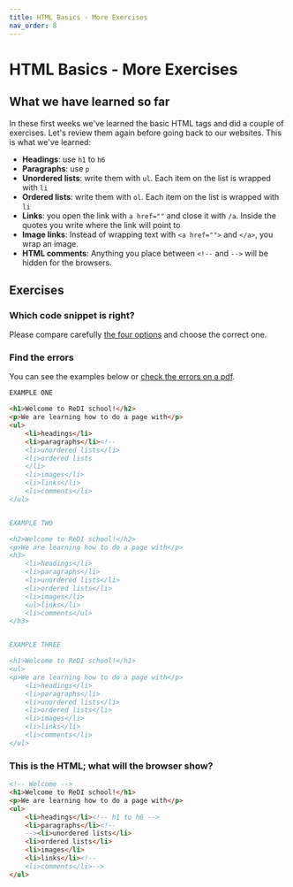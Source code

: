 ```yaml
---
title: HTML Basics - More Exercises
nav_order: 8
---
```


# HTML Basics - More Exercises

## What we have learned so far

In these first weeks we've learned the basic HTML tags and did a couple of exercises. Let's review them again before
going back to our websites. This is what we've learned:

- **Headings**: use `h1` to `h6`
- **Paragraphs**: use `p`
- **Unordered lists**: write them with `ul`. Each item on the list is wrapped with `li`
- **Ordered lists**: write them with `ol`. Each item on the list is wrapped with `li`
- **Links**: you open the link with `a href=""` and close it with `/a`. Inside the quotes you write where the link will
point to
- **Image links**: Instead of wrapping text with `<a href="">` and `</a>`, you wrap an image.
- **HTML comments**: Anything you place between `<!--` and `-->` will be hidden for the browsers.

## Exercises

### Which code snippet is right?

Please compare carefully [the four options](./correct-render.pdf) and choose the correct one.

### Find the errors

You can see the examples below or [check the errors on a pdf](./find-the-errors.pdf).

```html
EXAMPLE ONE

<h1>Welcome to ReDI school!</h2>
<p>We are learning how to do a page with</p>
<ul>
    <li>headings</li>
    <li>paragraphs</li><!--
    <li>unordered lists</li>
    <li>ordered lists
    </li>
    <li>images</li>
    <li>links</li>
    <li>comments</li>
</ul>


EXAMPLE TWO

<h2>Welcome to ReDI school!</h2>
<p>We are learning how to do a page with</p>
<h3>
    <li>headings</li>
    <li>paragraphs</li>
    <li>unordered lists</li>
    <li>ordered lists</li>
    <li>images</li>
    <ul>links</li>
    <li>comments</ul>
</h3>


EXAMPLE THREE

<h1>Welcome to ReDI school!</h1>
<ul>
<p>We are learning how to do a page with</p>
    <li>headings</li>
    <li>paragraphs</li>
    <li>unordered lists</li>
    <li>ordered lists</li>
    <li>images</li>
    <li>links</li>
    <li>comments</li>
</ul>
```

### This is the HTML; what will the browser show?

```html
<!-- Welcome -->
<h1>Welcome to ReDI school!</h1>
<p>We are learning how to do a page with</p>
<ul>
    <li>headings</li><!-- h1 to h6 -->
    <li>paragraphs</li><!--
    --><li>unordered lists</li>
    <li>ordered lists</li>
    <li>images</li>
    <li>links</li><!--
    <li>comments</li>-->
</ul>
```
